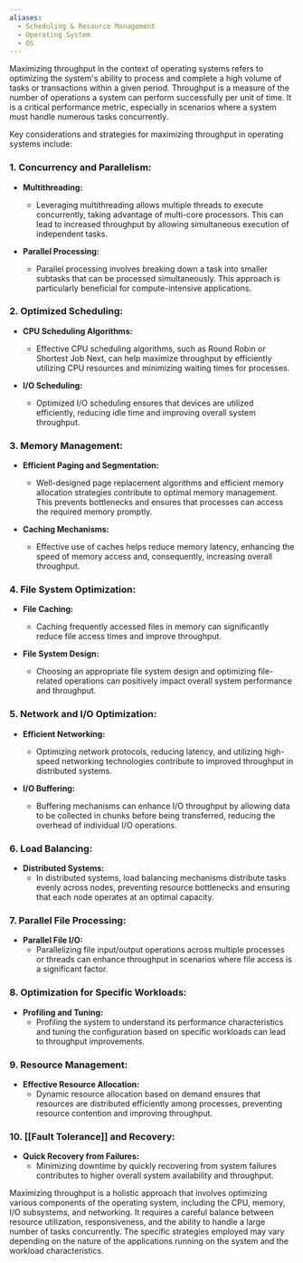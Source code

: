 ```yaml
---
aliases:
  - Scheduling & Resource Management
  - Operating System
  - OS
---
```

Maximizing throughput in the context of operating systems refers to optimizing the system's ability to process and complete a high volume of tasks or transactions within a given period. Throughput is a measure of the number of operations a system can perform successfully per unit of time. It is a critical performance metric, especially in scenarios where a system must handle numerous tasks concurrently.

Key considerations and strategies for maximizing throughput in operating systems include:

### 1. **Concurrency and Parallelism:**

- **Multithreading:**
  - Leveraging multithreading allows multiple threads to execute concurrently, taking advantage of multi-core processors. This can lead to increased throughput by allowing simultaneous execution of independent tasks.

- **Parallel Processing:**
  - Parallel processing involves breaking down a task into smaller subtasks that can be processed simultaneously. This approach is particularly beneficial for compute-intensive applications.

### 2. **Optimized Scheduling:**

- **CPU Scheduling Algorithms:**
  - Effective CPU scheduling algorithms, such as Round Robin or Shortest Job Next, can help maximize throughput by efficiently utilizing CPU resources and minimizing waiting times for processes.

- **I/O Scheduling:**
  - Optimized I/O scheduling ensures that devices are utilized efficiently, reducing idle time and improving overall system throughput.

### 3. **Memory Management:**

- **Efficient Paging and Segmentation:**
  - Well-designed page replacement algorithms and efficient memory allocation strategies contribute to optimal memory management. This prevents bottlenecks and ensures that processes can access the required memory promptly.

- **Caching Mechanisms:**
  - Effective use of caches helps reduce memory latency, enhancing the speed of memory access and, consequently, increasing overall throughput.

### 4. **File System Optimization:**

- **File Caching:**
  - Caching frequently accessed files in memory can significantly reduce file access times and improve throughput.

- **File System Design:**
  - Choosing an appropriate file system design and optimizing file-related operations can positively impact overall system performance and throughput.

### 5. **Network and I/O Optimization:**

- **Efficient Networking:**
  - Optimizing network protocols, reducing latency, and utilizing high-speed networking technologies contribute to improved throughput in distributed systems.

- **I/O Buffering:**
  - Buffering mechanisms can enhance I/O throughput by allowing data to be collected in chunks before being transferred, reducing the overhead of individual I/O operations.

### 6. **Load Balancing:**

- **Distributed Systems:**
  - In distributed systems, load balancing mechanisms distribute tasks evenly across nodes, preventing resource bottlenecks and ensuring that each node operates at an optimal capacity.

### 7. **Parallel File Processing:**

- **Parallel File I/O:**
  - Parallelizing file input/output operations across multiple processes or threads can enhance throughput in scenarios where file access is a significant factor.

### 8. **Optimization for Specific Workloads:**

- **Profiling and Tuning:**
  - Profiling the system to understand its performance characteristics and tuning the configuration based on specific workloads can lead to throughput improvements.

### 9. **Resource Management:**

- **Effective Resource Allocation:**
  - Dynamic resource allocation based on demand ensures that resources are distributed efficiently among processes, preventing resource contention and improving throughput.

### 10. **[[Fault Tolerance]] and Recovery:**

- **Quick Recovery from Failures:**
  - Minimizing downtime by quickly recovering from system failures contributes to higher overall system availability and throughput.

Maximizing throughput is a holistic approach that involves optimizing various components of the operating system, including the CPU, memory, I/O subsystems, and networking. It requires a careful balance between resource utilization, responsiveness, and the ability to handle a large number of tasks concurrently. The specific strategies employed may vary depending on the nature of the applications running on the system and the workload characteristics.